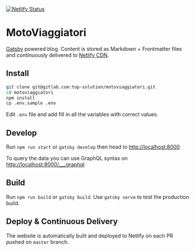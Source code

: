 [![Netlify Status](https://api.netlify.com/api/v1/badges/553b8ffb-84e7-4144-b813-48767420b680/deploy-status)](https://app.netlify.com/sites/motoviaggiatori/deploys)

# MotoViaggiatori

[Gatsby](https://www.gatsbyjs.org/) powered blog. Content is stored as Markdown + Frontmatter files and continuously delivered to [Netlify CDN](https://www.netlify.com).

## Install

```sh
git clone git@gitlab.com:top-solution/motoviaggiatori.git
cd motoviaggiatori
npm install
cp .env.sample .env
```

Edit `.env` file and add fill in all the variables with correct values.

## Develop

Run `npm run start` or `gatsby develop` then head to <http://localhost:8000>

To query the data you can use GraphQL syntax on <http://localhost:8000/___graphql>

## Build

Run `npm run build` or `gatsby build`. Use `gatsby serve` to test the production build.

## Deploy & Continuous Delivery

The website is automatically built and deployed to Netlify on each PR pushed on `master` branch.

